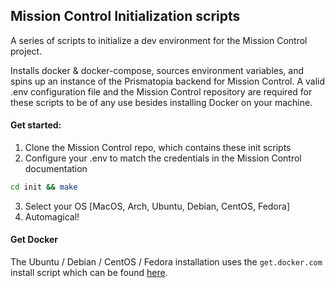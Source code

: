 ## Mission Control Initialization scripts

A series of scripts to initialize a dev environment for the Mission Control project.

Installs docker & docker-compose, sources environment variables, and spins up an instance of the Prismatopia backend for Mission Control. A valid .env configuration file and the Mission Control repository are required for these scripts to be of any use besides installing Docker on your machine.

#### Get started:

1. Clone the Mission Control repo, which contains these init scripts
2. Configure your .env to match the credentials in the Mission Control documentation
```bash
cd init && make
```
3. Select your OS [MacOS, Arch, Ubuntu, Debian, CentOS, Fedora]
4. Automagical!

#### Get Docker

The Ubuntu / Debian / CentOS / Fedora installation uses the `get.docker.com` install script which can be found [here](https://github.com/docker/docker-install).
